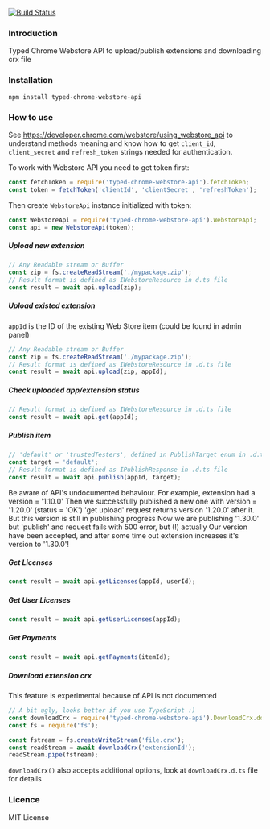 [![Build Status](https://travis-ci.com/cardinalby/typed-chrome-webstore-api.svg?branch=master)](https://travis-ci.com/cardinalby/typed-chrome-webstore-api)
### Introduction
Typed Chrome Webstore API to upload/publish extensions and downloading crx file
### Installation
`npm install typed-chrome-webstore-api`
### How to use   
See https://developer.chrome.com/webstore/using_webstore_api to understand methods meaning and know how to get
`client_id`, `client_secret` and `refresh_token` strings needed for authentication.

To work with Webstore API you need to get token first:
```js
const fetchToken = require('typed-chrome-webstore-api').fetchToken;
const token = fetchToken('clientId', 'clientSecret', 'refreshToken');
```
Then create `WebstoreApi` instance initialized with token:
```js
const WebstoreApi = require('typed-chrome-webstore-api').WebstoreApi;
const api = new WebstoreApi(token);
```
##### Upload new extension
```js
// Any Readable stream or Buffer
const zip = fs.createReadStream('./mypackage.zip');
// Result format is defined as IWebstoreResource in d.ts file 
const result = await api.upload(zip);
```

##### Upload existed extension
`appId` is the ID of the existing Web Store item (could be found in admin panel)
```js
// Any Readable stream or Buffer
const zip = fs.createReadStream('./mypackage.zip');
// Result format is defined as IWebstoreResource in .d.ts file 
const result = await api.upload(zip, appId);
```

##### Check uploaded app/extension status
```js
// Result format is defined as IWebstoreResource in .d.ts file 
const result = await api.get(appId);
```

##### Publish item
```js
// 'default' or 'trustedTesters', defined in PublishTarget enum in .d.ts file
const target = 'default';
// Result format is defined as IPublishResponse in .d.ts file 
const result = await api.publish(appId, target);
```

Be aware of API's undocumented behaviour. For example, extension had a version = '1.10.0'
Then we successfully published a new one with version = '1.20.0' (status = 'OK')
'get upload' request returns version '1.20.0' after it. But this version is still in publishing progress
Now we are publishing '1.30.0' but 'publish' and request fails with 500 error, but (!) actually
Our version have been accepted, and after some time out extension increases it's version to '1.30.0'!

##### Get Licenses
```js
const result = await api.getLicenses(appId, userId);
```

##### Get User Licenses
```js
const result = await api.getUserLicenses(appId);
```

##### Get Payments
```js
const result = await api.getPayments(itemId);
```

##### Download extension crx
This feature is experimental because of API is not documented
```js
// A bit ugly, looks better if you use TypeScript :)
const downloadCrx = require('typed-chrome-webstore-api').DownloadCrx.downloadCrx;
const fs = require('fs');

const fstream = fs.createWriteStream('file.crx');
const readStream = await downloadCrx('extensionId');
readStream.pipe(fstream);
```
`downloadCrx()` also accepts additional options, look at `downloadCrx.d.ts` file for details
### Licence
MIT License